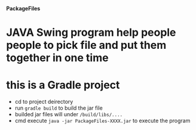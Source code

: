 ####  PackageFiles 



# JAVA Swing program help people people to pick file and put them together in one time

# this is a Gradle project
 - cd to project deirectory
 - run `gradle build` to build the jar file
 - builded jar files will under `/build/libs/....`
 - cmd execute `java -jar PackageFiles-XXXX.jar` to execute the program